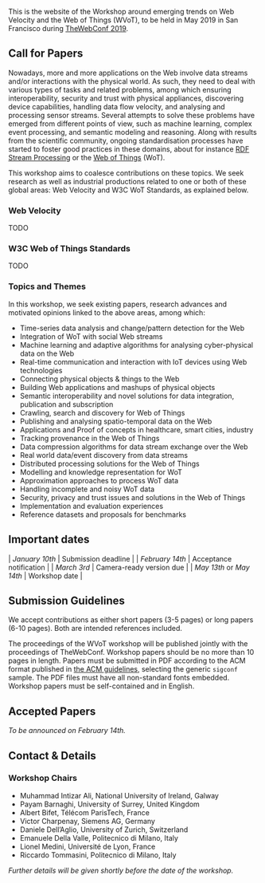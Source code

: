 This is the website of the Workshop around emerging trends on Web Velocity and
the Web of Things (WVoT), to be held in May 2019 in San Francisco during
[TheWebConf 2019](https://www2019.thewebconf.org/).

## Call for Papers

Nowadays, more and more applications on the Web involve data streams and/or
interactions with the physical world. As such, they need to deal with various
types of tasks and related problems, among which ensuring interoperability,
security and trust with physical appliances, discovering device capabilities,
handling data flow velocity, and analysing and processing sensor streams.
Several attempts to solve these problems have emerged from different points of
view, such as machine learning, complex event processing, and semantic modeling
and reasoning. Along with results from the scientific community, ongoing
standardisation processes have started to foster good practices in these
domains, about for instance
[RDF Stream Processing](https://www.w3.org/community/rsp/) or the
[Web of Things](https://www.w3.org/WoT/WG/) (WoT).

This workshop aims to coalesce contributions on these topics. We seek research
as well as industrial productions related to one or both of these global areas:
Web Velocity and W3C WoT Standards, as explained below.

### Web Velocity

TODO

### W3C Web of Things Standards

TODO

### Topics and Themes

In this workshop, we seek existing papers, research advances and motivated
opinions linked to the above areas, among which:

 - Time-series data analysis and change/pattern detection for the Web
 - Integration of WoT with social Web streams 
 - Machine learning and adaptive algorithms for analysing cyber-physical data on the Web
 - Real-time communication and interaction with IoT devices using Web technologies
 - Connecting physical objects & things to the Web
 - Building Web applications and mashups of  physical objects
 - Semantic interoperability and novel solutions for data integration, publication and subscription 
 - Crawling, search and discovery for Web of Things  
 - Publishing and analysing spatio-temporal data on the Web
 - Applications and Proof of concepts in healthcare, smart cities, industry
 - Tracking provenance in the Web of Things
 - Data compression algorithms for data stream exchange over the Web
 - Real world data/event discovery from data streams
 - Distributed processing solutions for the Web of Things
 - Modelling and knowledge representation for WoT
 - Approximation approaches to process WoT data
 - Handling incomplete and noisy WoT data 
 - Security, privacy and trust issues and solutions in the Web of Things 
 - Implementation and evaluation experiences
 - Reference datasets and proposals for benchmarks

## Important dates

| *January 10th* | Submission deadline |
| *February 14th* | Acceptance notification |
| *March 3rd* | Camera-ready version due |
| *May 13th* or *May 14th* | Workshop date |

## Submission Guidelines

We accept contributions as either short papers (3-5 pages) or long papers
(6-10 pages). Both are intended references included.

The proceedings of the WVoT workshop will be published jointly with the
proceedings of TheWebConf. Workshop papers should be no more than 10 pages in
length. Papers must be submitted in PDF according to the ACM format published
in [the ACM guidelines](www.acm.org/publications/proceedings-template),
selecting the generic `sigconf` sample. The PDF files must have all
non-standard fonts embedded. Workshop papers must be self-contained and in
English.

## Accepted Papers

_To be announced on February 14th._

## Contact & Details

### Workshop Chairs

 - Muhammad Intizar Ali, National University of Ireland, Galway
 - Payam Barnaghi, University of Surrey, United Kingdom
 - Albert Bifet, Télécom ParisTech, France
 - Victor Charpenay, Siemens AG, Germany
 - Daniele Dell’Aglio, University of Zurich, Switzerland
 - Emanuele Della Valle, Politecnico di Milano, Italy
 - Lionel Medini, Université de Lyon, France
 - Riccardo Tommasini, Politecnico di Milano, Italy

_Further details will be given shortly before the date of the workshop._
